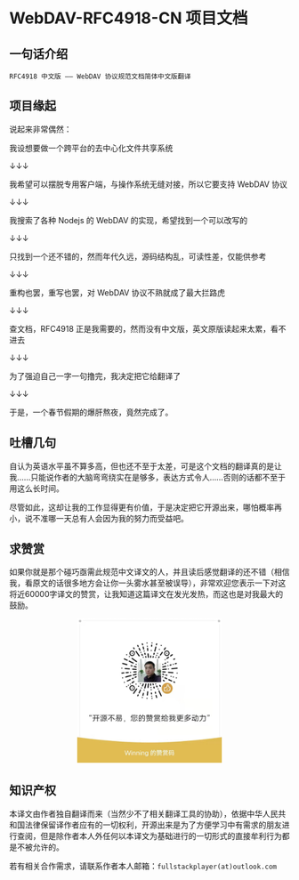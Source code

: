 # WebDAV-RFC4918-CN 项目文档

## 一句话介绍

~~~
RFC4918 中文版 —— WebDAV 协议规范文档简体中文版翻译
~~~

## 项目缘起

说起来非常偶然：

我设想要做一个跨平台的去中心化文件共享系统

↓↓↓

我希望可以摆脱专用客户端，与操作系统无缝对接，所以它要支持 WebDAV 协议

↓↓↓

我搜索了各种 Nodejs 的 WebDAV 的实现，希望找到一个可以改写的

↓↓↓

只找到一个还不错的，然而年代久远，源码结构乱，可读性差，仅能供参考

↓↓↓

重构也罢，重写也罢，对 WebDAV 协议不熟就成了最大拦路虎

↓↓↓

查文档，RFC4918 正是我需要的，然而没有中文版，英文原版读起来太累，看不进去

↓↓↓

为了强迫自己一字一句撸完，我决定把它给翻译了

↓↓↓

于是，一个春节假期的爆肝熬夜，竟然完成了。

## 吐槽几句

自认为英语水平虽不算多高，但也还不至于太差，可是这个文档的翻译真的是让我……只能说作者的大脑弯弯绕实在是够多，表达方式令人……否则的话都不至于用这么长时间。

尽管如此，这却让我的工作显得更有价值，于是决定把它开源出来，哪怕概率再小，说不准哪一天总有人会因为我的努力而受益吧。

## 求赞赏

如果你就是那个碰巧亟需此规范中文译文的人，并且读后感觉翻译的还不错（相信我，看原文的话很多地方会让你一头雾水甚至被误导），非常欢迎您表示一下对这将近60000字译文的赞赏，让我知道这篇译文在发光发热，而这也是对我最大的鼓励。

<div style="text-align:center;margin-bottom:30px;"><img src="./Translation/Wechat.png" width = "260" height = "260" alt="赞赏码"/></div>

## 知识产权

本译文由作者独自翻译而来（当然少不了相关翻译工具的协助），依据中华人民共和国法律保留译作者应有的一切权利，开源出来是为了方便学习中有需求的朋友进行查阅，但是除作者本人外任何以本译文为基础进行的一切形式的直接牟利行为都是不被允许的。

若有相关合作需求，请联系作者本人邮箱：`fullstackplayer(at)outlook.com`